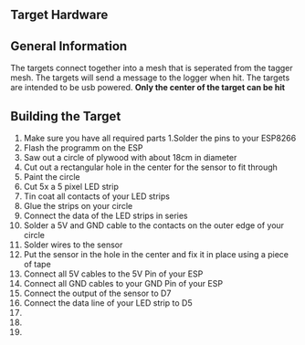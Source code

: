 ## Target Hardware

## General Information

The targets connect together into a mesh that is seperated from the tagger mesh. The targets will send a message to the logger when hit. The targets are intended to be usb powered.
**Only the center of the target can be hit**


## Building the Target
1. Make sure you have all required parts
1.Solder the pins to your ESP8266
2. Flash the programm on the ESP
2. Saw out a circle of plywood with about 18cm in diameter
3. Cut out a rectangular hole in the center for the sensor to fit through
4. Paint the circle
5. Cut 5x a 5 pixel LED strip
6. Tin coat all contacts of your LED strips
7. Glue the strips on your circle
8. Connect the data of the LED strips in series
9. Solder a 5V and GND cable to the contacts on the outer edge of your circle
10. Solder wires to the sensor
11. Put the sensor in the hole in the center and fix it in place using a piece of tape
12. Connect all 5V cables to the 5V Pin of your ESP
13. Connect all GND cables to your GND Pin of your ESP
14. Connect the output of the sensor to D7
15. Connect the data line of your LED strip to D5
16. 
17. 
18. 
